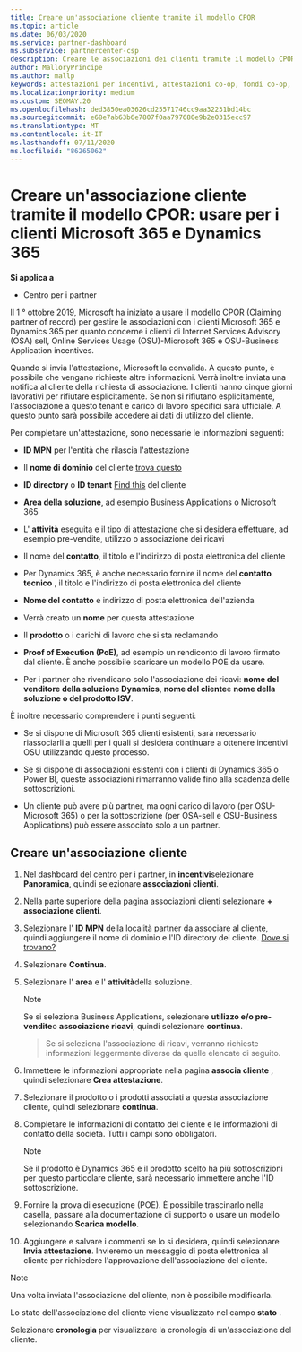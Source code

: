```yaml
---
title: Creare un'associazione cliente tramite il modello CPOR
ms.topic: article
ms.date: 06/03/2020
ms.service: partner-dashboard
ms.subservice: partnercenter-csp
description: Creare le associazioni dei clienti tramite il modello CPOR (Claiming partner of record). Consente di gestire le vendite, l'utilizzo & gli incentivi per i clienti Microsoft 365 e Dynamics 365.
author: MalloryPrincipe
ms.author: mallp
keywords: attestazioni per incentivi, attestazioni co-op, fondi co-op, OSU, OSA, ISV, associazione di ricavi
ms.localizationpriority: medium
ms.custom: SEOMAY.20
ms.openlocfilehash: ded3850ea03626cd25571746cc9aa32231bd14bc
ms.sourcegitcommit: e68e7ab63b6e7807f0aa797680e9b2e0315ecc97
ms.translationtype: MT
ms.contentlocale: it-IT
ms.lasthandoff: 07/11/2020
ms.locfileid: "86265062"
---
```

# <a name="create-a-customer-association-via-the-cpor-model--use-for-microsoft-365-and-dynamics-365-customers"></a>Creare un'associazione cliente tramite il modello CPOR: usare per i clienti Microsoft 365 e Dynamics 365

**Si applica a**

- Centro per i partner

Il 1 ° ottobre 2019, Microsoft ha iniziato a usare il modello CPOR (Claiming partner of record) per gestire le associazioni con i clienti Microsoft 365 e Dynamics 365 per quanto concerne i clienti di Internet Services Advisory (OSA) sell, Online Services Usage (OSU)-Microsoft 365 e OSU-Business Application incentives.

Quando si invia l'attestazione, Microsoft la convalida. A questo punto, è possibile che vengano richieste altre informazioni. Verrà inoltre inviata una notifica al cliente della richiesta di associazione. I clienti hanno cinque giorni lavorativi per rifiutare esplicitamente. Se non si rifiutano esplicitamente, l'associazione a questo tenant e carico di lavoro specifici sarà ufficiale. A questo punto sarà possibile accedere ai dati di utilizzo del cliente. 

Per completare un'attestazione, sono necessarie le informazioni seguenti:

- **ID MPN** per l'entità che rilascia l'attestazione

- Il **nome di dominio** del cliente [trova questo](https://docs.microsoft.com/partner-center/find-customer-domain-name)

- **ID directory** o **ID tenant** [Find this](https://docs.microsoft.com/partner-center/find-customer-domain-name) del cliente

- **Area della soluzione**, ad esempio Business Applications o Microsoft 365

- L' **attività** eseguita e il tipo di attestazione che si desidera effettuare, ad esempio pre-vendite, utilizzo o associazione dei ricavi

- Il nome del **contatto**, il titolo e l'indirizzo di posta elettronica del cliente

- Per Dynamics 365, è anche necessario fornire il nome del **contatto tecnico** , il titolo e l'indirizzo di posta elettronica del cliente

- **Nome del contatto** e indirizzo di posta elettronica dell'azienda

- Verrà creato un **nome** per questa attestazione

- Il **prodotto** o i carichi di lavoro che si sta reclamando

- **Proof of Execution (PoE)**, ad esempio un rendiconto di lavoro firmato dal cliente. È anche possibile scaricare un modello POE da usare.

- Per i partner che rivendicano solo l'associazione dei ricavi: **nome del venditore della soluzione Dynamics**, **nome del cliente**e **nome della soluzione o del prodotto ISV**. 

È inoltre necessario comprendere i punti seguenti:

- Se si dispone di Microsoft 365 clienti esistenti, sarà necessario riassociarli a quelli per i quali si desidera continuare a ottenere incentivi OSU utilizzando questo processo.

- Se si dispone di associazioni esistenti con i clienti di Dynamics 365 o Power BI, queste associazioni rimarranno valide fino alla scadenza delle sottoscrizioni.

- Un cliente può avere più partner, ma ogni carico di lavoro (per OSU-Microsoft 365) o per la sottoscrizione (per OSA-sell e OSU-Business Applications) può essere associato solo a un partner.

## <a name="create-a-customer-association"></a>Creare un'associazione cliente

1. Nel dashboard del centro per i partner, in **incentivi**selezionare **Panoramica**, quindi selezionare **associazioni clienti**. 

2. Nella parte superiore della pagina associazioni clienti selezionare **+ associazione clienti**.

3. Selezionare l' **ID MPN** della località partner da associare al cliente, quindi aggiungere il nome di dominio e l'ID directory del cliente. [Dove si trovano?](https://docs.microsoft.com/partner-center/find-customer-domain-name)

4. Selezionare **Continua**.

5. Selezionare l' **area** e l' **attività**della soluzione. 

   >[!Note]
   >
   >Se si seleziona Business Applications, selezionare **utilizzo e/o pre-vendite**o **associazione ricavi**, quindi selezionare **continua**. 

   >Se si seleziona l'associazione di ricavi, verranno richieste informazioni leggermente diverse da quelle elencate di seguito.

6. Immettere le informazioni appropriate nella pagina **associa cliente** , quindi selezionare **Crea attestazione**.

7. Selezionare il prodotto o i prodotti associati a questa associazione cliente, quindi selezionare **continua**.

8. Completare le informazioni di contatto del cliente e le informazioni di contatto della società. Tutti i campi sono obbligatori. 

   >[!NOTE]
   >Se il prodotto è Dynamics 365 e il prodotto scelto ha più sottoscrizioni per questo particolare cliente, sarà necessario immettere anche l'ID sottoscrizione.

9. Fornire la prova di esecuzione (POE). È possibile trascinarlo nella casella, passare alla documentazione di supporto o usare un modello selezionando **Scarica modello**. 

10. Aggiungere e salvare i commenti se lo si desidera, quindi selezionare **Invia attestazione**. Invieremo un messaggio di posta elettronica al cliente per richiedere l'approvazione dell'associazione del cliente.

   >[!NOTE]
   >Una volta inviata l'associazione del cliente, non è possibile modificarla.

Lo stato dell'associazione del cliente viene visualizzato nel campo **stato** .

Selezionare **cronologia** per visualizzare la cronologia di un'associazione del cliente.
